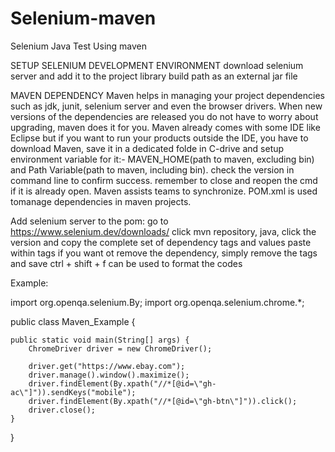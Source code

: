 # Selenium-maven
Selenium Java Test Using maven

SETUP SELENIUM DEVELOPMENT ENVIRONMENT
download selenium server and add it to the project library build path as an external jar file

MAVEN DEPENDENCY
Maven helps in managing your project dependencies such as jdk, junit, selenium server and even the browser drivers. When new versions of the
dependencies are released you do not have to worry about upgrading, maven does it for you. Maven already comes with some IDE like Eclipse
but if you want to run your products outside the IDE, you have to download Maven, save it in a dedicated folde in C-drive and setup
environment variable for it:- MAVEN_HOME(path to maven, excluding bin) and Path Variable(path to maven, including bin). check the version
in command line to confirm success. remember to close and reopen the cmd if it is already open. Maven assists teams to synchronize.
POM.xml is used tomanage dependencies in maven projects.

Add selenium server to the pom: 
go to https://www.selenium.dev/downloads/ 
click mvn repository, java, click the version and copy the complete set of dependency tags and values
paste within <dependencies> tags
if you want ot remove the dependency, simply remove the tags and save
ctrl + shift + f can be used to format the codes

Example:



import org.openqa.selenium.By;
import org.openqa.selenium.chrome.*;


public class Maven_Example {

	public static void main(String[] args) {
		ChromeDriver driver = new ChromeDriver();

		driver.get("https://www.ebay.com");
		driver.manage().window().maximize();
		driver.findElement(By.xpath("//*[@id=\"gh-ac\"]")).sendKeys("mobile");
		driver.findElement(By.xpath("//*[@id=\"gh-btn\"]")).click();
		driver.close();
	}

}
